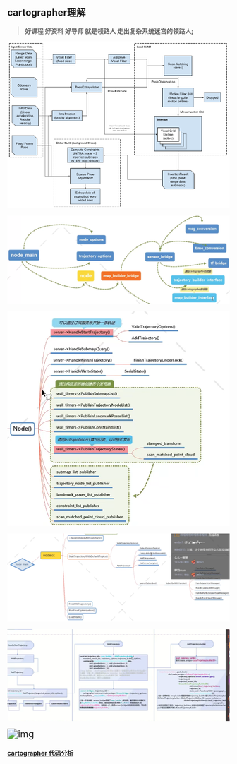 ## cartographer理解

> **好课程 好资料 好导师 就是领路人 走出复杂系统迷宫的领路人;**

![high_level_system_overview](cartographer.assets/high_level_system_overview.png)

![image-20220217104938556](cartographer.assets/image-20220217104938556.png)

![image-20220217104608004](cartographer.assets/image-20220217104608004.png)







![image-20220217104721843](cartographer.assets/image-20220217104721843.png)

![image-20220221112354246](cartographer.assets/image-20220221112354246.png)

<img src="https://img-blog.csdnimg.cn/2021030721350338.png?x-oss-process=image/watermark,type_ZmFuZ3poZW5naGVpdGk,shadow_10,text_aHR0cHM6Ly9ibG9nLmNzZG4ubmV0L1JvYm9DaGVuZ3pp,size_16,color_FFFFFF,t_70" alt="img" style="zoom:150%;" />





#### [cartographer 代码分析](https://blog.csdn.net/RoboChengzi/article/details/114499269)









